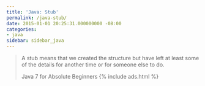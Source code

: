 ```yaml
---
title: 'Java: Stub'
permalink: /java-stub/
date: 2015-01-01 20:25:31.000000000 -08:00
categories:
- java
sidebar: sidebar_java
---
```


> A stub means that we created the structure but have left at least some of the details for another time or for someone else to do.
>
> Java 7 for Absolute Beginners
{% include ads.html %}
